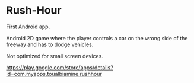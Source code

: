 # Rush-Hour

First Android app.

Android 2D game where the player controls a car on the wrong side of the freeway and has to dodge vehicles. 

Not optimized for small screen devices. 

https://play.google.com/store/apps/details?id=com.myapps.toualbiamine.rushhour

